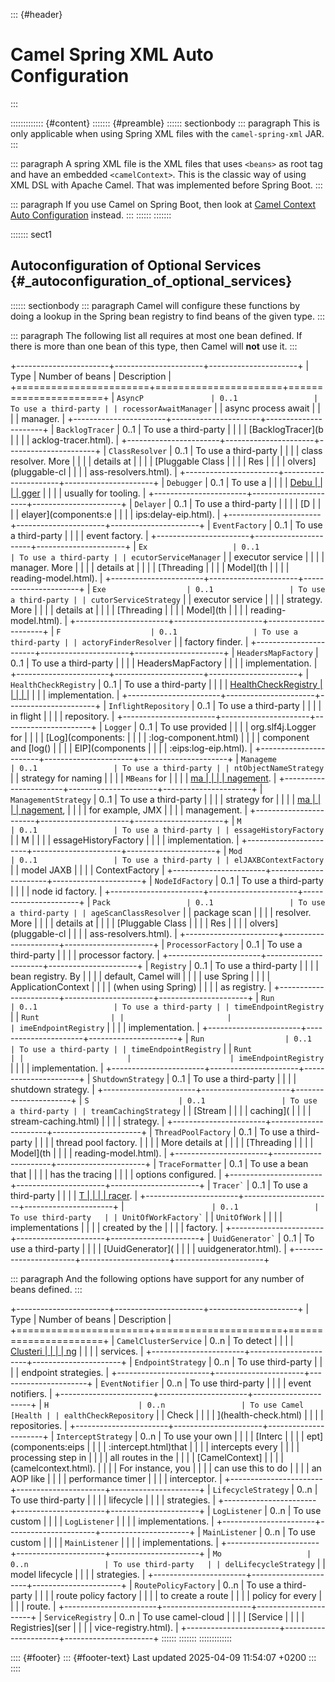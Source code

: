 ::: {#header}
# Camel Spring XML Auto Configuration
:::

::::::::::::: {#content}
::::::: {#preamble}
:::::: sectionbody
::: paragraph
This is only applicable when using Spring XML files with the
`camel-spring-xml` JAR.
:::

::: paragraph
A spring XML file is the XML files that uses `<beans>` as root tag and
have an embedded `<camelContext>`. This is the classic way of using XML
DSL with Apache Camel. That was implemented before Spring Boot.
:::

::: paragraph
If you use Camel on Spring Boot, then look at [Camel Context Auto
Configuration](camelcontext-autoconfigure.html) instead.
:::
::::::
:::::::

::::::: sect1
## Autoconfiguration of Optional Services {#_autoconfiguration_of_optional_services}

:::::: sectionbody
::: paragraph
Camel will configure these functions by doing a lookup in the Spring
bean registry to find beans of the given type.
:::

::: paragraph
The following list all requires at most one bean defined. If there is
more than one bean of this type, then Camel will **not** use it.
:::

+-----------------------+----------------------+----------------------+
| Type                  | Number of beans      | Description          |
+=======================+======================+======================+
| `AsyncP               | 0..1                 | To use a third-party |
| rocessorAwaitManager` |                      | async process await  |
|                       |                      | manager.             |
+-----------------------+----------------------+----------------------+
| `BacklogTracer`       | 0..1                 | To use a third-party |
|                       |                      | [BacklogTracer](b    |
|                       |                      | acklog-tracer.html). |
+-----------------------+----------------------+----------------------+
| `ClassResolver`       | 0..1                 | To use a third-party |
|                       |                      | class resolver. More |
|                       |                      | details at           |
|                       |                      | [Pluggable Class     |
|                       |                      | Res                  |
|                       |                      | olvers](pluggable-cl |
|                       |                      | ass-resolvers.html). |
+-----------------------+----------------------+----------------------+
| `Debugger`            | 0..1                 | To use a             |
|                       |                      | [Debu                |
|                       |                      | gger](debugger.html) |
|                       |                      | usually for tooling. |
+-----------------------+----------------------+----------------------+
| `Delayer`             | 0..1                 | To use a third-party |
|                       |                      | [D                   |
|                       |                      | elayer](components:e |
|                       |                      | ips:delay-eip.html). |
+-----------------------+----------------------+----------------------+
| `EventFactory`        | 0..1                 | To use a third-party |
|                       |                      | event factory.       |
+-----------------------+----------------------+----------------------+
| `Ex                   | 0..1                 | To use a third-party |
| ecutorServiceManager` |                      | executor service     |
|                       |                      | manager. More        |
|                       |                      | details at           |
|                       |                      | [Threading           |
|                       |                      | Model](th            |
|                       |                      | reading-model.html). |
+-----------------------+----------------------+----------------------+
| `Exe                  | 0..1                 | To use a third-party |
| cutorServiceStrategy` |                      | executor service     |
|                       |                      | strategy. More       |
|                       |                      | details at           |
|                       |                      | [Threading           |
|                       |                      | Model](th            |
|                       |                      | reading-model.html). |
+-----------------------+----------------------+----------------------+
| `F                    | 0..1                 | To use a third-party |
| actoryFinderResolver` |                      | factory finder.      |
+-----------------------+----------------------+----------------------+
| `HeadersMapFactory`   | 0..1                 | To use a third-party |
|                       |                      | HeadersMapFactory    |
|                       |                      | implementation.      |
+-----------------------+----------------------+----------------------+
| `HealthCheckRegistry` | 0..1                 | To use a third-party |
|                       |                      | [HealthCheckRegistry |
|                       |                      | ](health-check.html) |
|                       |                      | implementation.      |
+-----------------------+----------------------+----------------------+
| `InflightRepository`  | 0..1                 | To use a third-party |
|                       |                      | in flight            |
|                       |                      | repository.          |
+-----------------------+----------------------+----------------------+
| `Logger`              | 0..1                 | To use provided      |
|                       |                      | org.slf4j.Logger for |
|                       |                      | [Log](components:    |
|                       |                      | :log-component.html) |
|                       |                      | component and [log() |
|                       |                      | EIP](components      |
|                       |                      | :eips:log-eip.html). |
+-----------------------+----------------------+----------------------+
| `Manageme             | 0..1                 | To use a third-party |
| ntObjectNameStrategy` |                      | strategy for naming  |
|                       |                      | `MBeans` for         |
|                       |                      | [ma                  |
|                       |                      | nagement](jmx.html). |
+-----------------------+----------------------+----------------------+
| `ManagementStrategy`  | 0..1                 | To use a third-party |
|                       |                      | strategy for         |
|                       |                      | [ma                  |
|                       |                      | nagement](jmx.html), |
|                       |                      | for example, JMX     |
|                       |                      | management.          |
+-----------------------+----------------------+----------------------+
| `M                    | 0..1                 | To use a third-party |
| essageHistoryFactory` |                      | M                    |
|                       |                      | essageHistoryFactory |
|                       |                      | implementation.      |
+-----------------------+----------------------+----------------------+
| `Mod                  | 0..1                 | To use a third-party |
| elJAXBContextFactory` |                      | model JAXB           |
|                       |                      | ContextFactory       |
+-----------------------+----------------------+----------------------+
| `NodeIdFactory`       | 0..1                 | To use a third-party |
|                       |                      | node id factory.     |
+-----------------------+----------------------+----------------------+
| `Pack                 | 0..1                 | To use a third-party |
| ageScanClassResolver` |                      | package scan         |
|                       |                      | resolver. More       |
|                       |                      | details at           |
|                       |                      | [Pluggable Class     |
|                       |                      | Res                  |
|                       |                      | olvers](pluggable-cl |
|                       |                      | ass-resolvers.html). |
+-----------------------+----------------------+----------------------+
| `ProcessorFactory`    | 0..1                 | To use a third-party |
|                       |                      | processor factory.   |
+-----------------------+----------------------+----------------------+
| `Registry`            | 0..1                 | To use a third-party |
|                       |                      | bean registry. By    |
|                       |                      | default, Camel will  |
|                       |                      | use Spring           |
|                       |                      | ApplicationContext   |
|                       |                      | (when using Spring)  |
|                       |                      | as registry.         |
+-----------------------+----------------------+----------------------+
| `Run                  | 0..1                 | To use a third-party |
| timeEndpointRegistry` |                      | `Runt                |
|                       |                      | imeEndpointRegistry` |
|                       |                      | implementation.      |
+-----------------------+----------------------+----------------------+
| `Run                  | 0..1                 | To use a third-party |
| timeEndpointRegistry` |                      | `Runt                |
|                       |                      | imeEndpointRegistry` |
|                       |                      | implementation.      |
+-----------------------+----------------------+----------------------+
| `ShutdownStrategy`    | 0..1                 | To use a third-party |
|                       |                      | shutdown strategy.   |
+-----------------------+----------------------+----------------------+
| `S                    | 0..1                 | To use a third-party |
| treamCachingStrategy` |                      | [Stream              |
|                       |                      | caching](            |
|                       |                      | stream-caching.html) |
|                       |                      | strategy.            |
+-----------------------+----------------------+----------------------+
| `ThreadPoolFactory`   | 0..1                 | To use a third-party |
|                       |                      | thread pool factory. |
|                       |                      | More details at      |
|                       |                      | [Threading           |
|                       |                      | Model](th            |
|                       |                      | reading-model.html). |
+-----------------------+----------------------+----------------------+
| `TraceFormatter`      | 0..1                 | To use a bean that   |
|                       |                      | has the tracing      |
|                       |                      | options configured.  |
+-----------------------+----------------------+----------------------+
| `` Tracer` ``         | 0..1                 | To use a third-party |
|                       |                      | [T                   |
|                       |                      | racer](tracer.html). |
+-----------------------+----------------------+----------------------+
| ``                    | 0..1                 | To use third-party   |
| UnitOfWorkFactory` `` |                      | `UnitOfWork`         |
|                       |                      | implementations      |
|                       |                      | created by the       |
|                       |                      | factory.             |
+-----------------------+----------------------+----------------------+
| `` UuidGenerator` ``  | 0..1                 | To use a third-party |
|                       |                      | [UuidGenerator](     |
|                       |                      | uuidgenerator.html). |
+-----------------------+----------------------+----------------------+

::: paragraph
And the following options have support for any number of beans defined.
:::

+-----------------------+----------------------+----------------------+
| Type                  | Number of beans      | Description          |
+=======================+======================+======================+
| `CamelClusterService` | 0..n                 | To detect            |
|                       |                      | [Clusteri            |
|                       |                      | ng](clustering.html) |
|                       |                      | services.            |
+-----------------------+----------------------+----------------------+
| `EndpointStrategy`    | 0..n                 | To use third-party   |
|                       |                      | endpoint strategies. |
+-----------------------+----------------------+----------------------+
| `EventNotifier`       | 0..n                 | To use third-party   |
|                       |                      | event notifiers.     |
+-----------------------+----------------------+----------------------+
| `H                    | 0..n                 | To use Camel [Health |
| ealthCheckRepository` |                      | Check                |
|                       |                      | ](health-check.html) |
|                       |                      | repositories.        |
+-----------------------+----------------------+----------------------+
| `InterceptStrategy`   | 0..n                 | To use your own      |
|                       |                      | [Interc              |
|                       |                      | ept](components:eips |
|                       |                      | :intercept.html)that |
|                       |                      | intercepts every     |
|                       |                      | processing step in   |
|                       |                      | all routes in the    |
|                       |                      | [CamelContext]       |
|                       |                      | (camelcontext.html). |
|                       |                      | For instance, you    |
|                       |                      | can use this to do   |
|                       |                      | an AOP like          |
|                       |                      | performance timer    |
|                       |                      | interceptor.         |
+-----------------------+----------------------+----------------------+
| `LifecycleStrategy`   | 0..n                 | To use third-party   |
|                       |                      | lifecycle            |
|                       |                      | strategies.          |
+-----------------------+----------------------+----------------------+
| `LogListener`         | 0..n                 | To use custom        |
|                       |                      | `LogListener`        |
|                       |                      | implementations.     |
+-----------------------+----------------------+----------------------+
| `MainListener`        | 0..n                 | To use custom        |
|                       |                      | `MainListener`       |
|                       |                      | implementations.     |
+-----------------------+----------------------+----------------------+
| `Mo                   | 0..n                 | To use third-party   |
| delLifecycleStrategy` |                      | model lifecycle      |
|                       |                      | strategies.          |
+-----------------------+----------------------+----------------------+
| `RoutePolicyFactory`  | 0..n                 | To use a third-party |
|                       |                      | route policy factory |
|                       |                      | to create a route    |
|                       |                      | policy for every     |
|                       |                      | route.               |
+-----------------------+----------------------+----------------------+
| `ServiceRegistry`     | 0..n                 | To use camel-cloud   |
|                       |                      | [Service             |
|                       |                      | Registries](ser      |
|                       |                      | vice-registry.html). |
+-----------------------+----------------------+----------------------+
::::::
:::::::
:::::::::::::

:::: {#footer}
::: {#footer-text}
Last updated 2025-04-09 11:54:07 +0200
:::
::::
